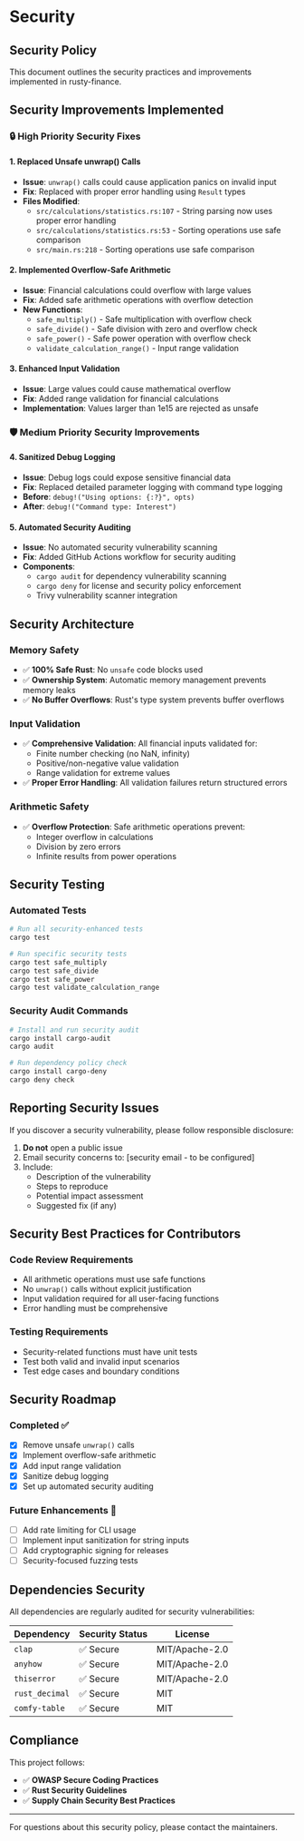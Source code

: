 # Security

## Security Policy

This document outlines the security practices and improvements implemented in rusty-finance.

## Security Improvements Implemented

### 🔒 **High Priority Security Fixes**

#### 1. **Replaced Unsafe unwrap() Calls**
- **Issue**: `unwrap()` calls could cause application panics on invalid input
- **Fix**: Replaced with proper error handling using `Result` types
- **Files Modified**:
  - `src/calculations/statistics.rs:107` - String parsing now uses proper error handling
  - `src/calculations/statistics.rs:53` - Sorting operations use safe comparison
  - `src/main.rs:218` - Sorting operations use safe comparison

#### 2. **Implemented Overflow-Safe Arithmetic**
- **Issue**: Financial calculations could overflow with large values
- **Fix**: Added safe arithmetic operations with overflow detection
- **New Functions**:
  - `safe_multiply()` - Safe multiplication with overflow check
  - `safe_divide()` - Safe division with zero and overflow check  
  - `safe_power()` - Safe power operation with overflow check
  - `validate_calculation_range()` - Input range validation

#### 3. **Enhanced Input Validation**
- **Issue**: Large values could cause mathematical overflow
- **Fix**: Added range validation for financial calculations
- **Implementation**: Values larger than 1e15 are rejected as unsafe

### 🛡️ **Medium Priority Security Improvements**

#### 4. **Sanitized Debug Logging**
- **Issue**: Debug logs could expose sensitive financial data
- **Fix**: Replaced detailed parameter logging with command type logging
- **Before**: `debug!("Using options: {:?}", opts)`
- **After**: `debug!("Command type: Interest")`

#### 5. **Automated Security Auditing**
- **Issue**: No automated security vulnerability scanning
- **Fix**: Added GitHub Actions workflow for security auditing
- **Components**:
  - `cargo audit` for dependency vulnerability scanning
  - `cargo deny` for license and security policy enforcement
  - Trivy vulnerability scanner integration

## Security Architecture

### Memory Safety
- ✅ **100% Safe Rust**: No `unsafe` code blocks used
- ✅ **Ownership System**: Automatic memory management prevents memory leaks
- ✅ **No Buffer Overflows**: Rust's type system prevents buffer overflows

### Input Validation
- ✅ **Comprehensive Validation**: All financial inputs validated for:
  - Finite number checking (no NaN, infinity)
  - Positive/non-negative value validation
  - Range validation for extreme values
- ✅ **Proper Error Handling**: All validation failures return structured errors

### Arithmetic Safety
- ✅ **Overflow Protection**: Safe arithmetic operations prevent:
  - Integer overflow in calculations
  - Division by zero errors
  - Infinite results from power operations

## Security Testing

### Automated Tests
```bash
# Run all security-enhanced tests
cargo test

# Run specific security tests
cargo test safe_multiply
cargo test safe_divide  
cargo test safe_power
cargo test validate_calculation_range
```

### Security Audit Commands
```bash
# Install and run security audit
cargo install cargo-audit
cargo audit

# Run dependency policy check
cargo install cargo-deny
cargo deny check
```

## Reporting Security Issues

If you discover a security vulnerability, please follow responsible disclosure:

1. **Do not** open a public issue
2. Email security concerns to: [security email - to be configured]
3. Include:
   - Description of the vulnerability
   - Steps to reproduce
   - Potential impact assessment
   - Suggested fix (if any)

## Security Best Practices for Contributors

### Code Review Requirements
- All arithmetic operations must use safe functions
- No `unwrap()` calls without explicit justification
- Input validation required for all user-facing functions
- Error handling must be comprehensive

### Testing Requirements
- Security-related functions must have unit tests
- Test both valid and invalid input scenarios
- Test edge cases and boundary conditions

## Security Roadmap

### Completed ✅
- [x] Remove unsafe `unwrap()` calls
- [x] Implement overflow-safe arithmetic
- [x] Add input range validation
- [x] Sanitize debug logging
- [x] Set up automated security auditing

### Future Enhancements 🔄
- [ ] Add rate limiting for CLI usage
- [ ] Implement input sanitization for string inputs
- [ ] Add cryptographic signing for releases
- [ ] Security-focused fuzzing tests

## Dependencies Security

All dependencies are regularly audited for security vulnerabilities:

| Dependency | Security Status | License |
|------------|----------------|---------|
| `clap` | ✅ Secure | MIT/Apache-2.0 |
| `anyhow` | ✅ Secure | MIT/Apache-2.0 |
| `thiserror` | ✅ Secure | MIT/Apache-2.0 |
| `rust_decimal` | ✅ Secure | MIT |
| `comfy-table` | ✅ Secure | MIT |

## Compliance

This project follows:
- ✅ **OWASP Secure Coding Practices**
- ✅ **Rust Security Guidelines**
- ✅ **Supply Chain Security Best Practices**

---

For questions about this security policy, please contact the maintainers.